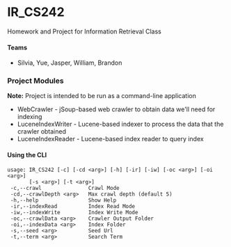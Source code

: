 # IR_CS242
Homework and Project for Information Retrieval Class

#### Teams
* Silvia, Yue, Jasper, William, Brandon

### Project Modules
**Note:** Project is intended to be run as a command-line application
* WebCrawler - jSoup-based web crawler to obtain data we'll need for indexing
* LuceneIndexWriter - Lucene-based indexer to process the data that the crawler obtained
* LuceneIndexReader - Lucene-based index reader to query index

#### Using the CLI
`usage: IR_CS242 [-c] [-cd <arg>] [-h] [-ir] [-iw] [-oc <arg>] [-oi <arg>]`<br>
`       [-s <arg>] [-t <arg>]`<br>
` -c,--crawl               Crawl Mode`<br>
` -cd,--crawlDepth <arg>   Max crawl depth (default 5)`<br>
` -h,--help                Show Help`<br>
` -ir,--indexRead          Index Read Mode`<br>
` -iw,--indexWrite         Index Write Mode`<br>
` -oc,--crawlData <arg>    Crawler Output Folder`<br>
` -oi,--indexData <arg>    Index Folder`<br>
` -s,--seed <arg>          Seed Url`<br>
` -t,--term <arg>          Search Term`<br>
